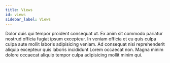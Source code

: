 ```yaml
---
title: Views
id: views
sidebar_label: Views
---
```


<!-- @part src="parts/views/h1-views-description.md" -->

Dolor duis qui tempor proident consequat ut. Ex anim sit commodo pariatur nostrud officia fugiat ipsum excepteur. In veniam officia et eu quis culpa culpa aute mollit laboris adipisicing veniam. Ad consequat nisi reprehenderit aliquip excepteur quis laboris incididunt Lorem occaecat non. Magna minim dolore occaecat aliquip tempor culpa adipisicing mollit minim qui.
<!-- @/part -->

<!-- @part src="parts/views/h1-views-body.md" -->
<!-- Your content goes here, replacing this comment -->
<!-- @/part -->

